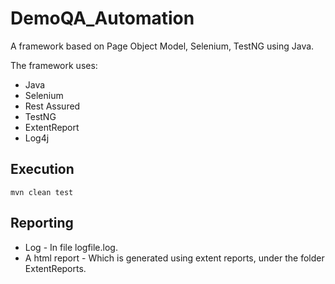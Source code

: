 # DemoQA_Automation

A  framework based on Page Object Model, Selenium, TestNG using Java.

The framework uses:

- Java
- Selenium
- Rest Assured
- TestNG
- ExtentReport
- Log4j

## Execution 
```mvn clean test```

## Reporting
- Log - In file logfile.log.
- A html report - Which is generated using extent reports, under the folder ExtentReports.

